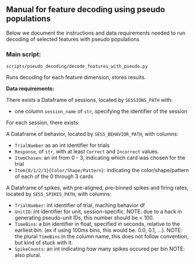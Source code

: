 ## Manual for feature decoding using pseudo populations
Below we document the instructions and data requirements needed to run decoding of selected features with pseudo populations

### Main script: 
`scripts/pseudo_decoding/decode_features_with_pseudo.py`

Runs decoding for each feature dimension, stores results. 

**Data requirements:**

There exists a Dataframe of sessions, located by `SESSIONS_PATH` with: 
- one column `session_name` of `str`, specifying the identifier of the session

For each session, there exists: 

A Dataframe of behavior, located by `SESS_BEHAVIOR_PATH`, with columns: 
- `TrialNumber` as an int identifier for trials
- `Response`, of `str`, with at least `Correct` and `Incorrect` values. 
-  `ItemChosen`: an int from 0 - 3, indicating which card was chosen for the trial
- `Item{0/1/2/3}{Color/Shape/Pattern}`: indicating the color/shape/pattern of each of the 0 through 3 cards

A Dataframe of spikes, with pre-aligned, pre-binned spikes and firing rates, located by `SESS_SPIKES_PATH`, with columns:
- `TrialNumber`: int identifier of trial, maching behavior df
- `UnitID`: int identifier for unit, session-specific. NOTE: due to a hack in generating pseudo-unit IDs, this number should be < 100. 
- `TimeBins`: a bin identifier in float, specified in seconds, relative to the earliest bin. (ex if using 100ms bins, this would be. 0.0, 0.1, ...). NOTE: the plural `TimeBins` in the column name, this does not follow convention, but kind of stuck with it. 
- `SpikeCounts`: an int indicating how many spikes occured per bin NOTE: also plural. 